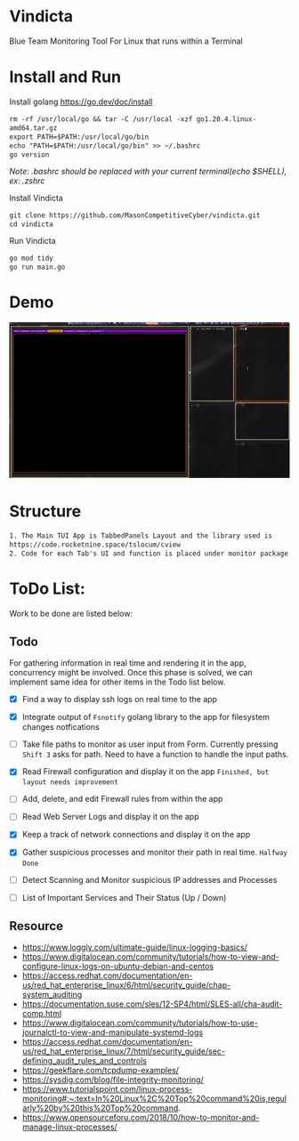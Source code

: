 # Vindicta
Blue Team Monitoring Tool For Linux that runs within a Terminal

# Install and Run
Install golang
https://go.dev/doc/install
```
rm -rf /usr/local/go && tar -C /usr/local -xzf go1.20.4.linux-amd64.tar.gz
export PATH=$PATH:/usr/local/go/bin
echo "PATH=$PATH:/usr/local/go/bin" >> ~/.bashrc 
go version
```
*Note: .bashrc should be replaced with your current terminal(echo $SHELL), ex: .zshrc*

Install Vindicta 
```
git clone https://github.com/MasonCompetitiveCyber/vindicta.git
cd vindicta
```
Run Vindicta
```
go mod tidy
go run main.go
```

# Demo
<img src="./Monitor.gif" alt="Monitoring Demo">


# Structure
```
1. The Main TUI App is TabbedPanels Layout and the library used is https://code.rocketnine.space/tslocum/cview
2. Code for each Tab's UI and function is placed under monitor package
```

# ToDo List:

Work to be done are listed below:

## Todo

For gathering information in real time and rendering it in the app, concurrency might be involved.
Once this phase is solved, we can implement same idea for other items in the Todo list below.
- [x] Find a way to display ssh logs on real time to the app
- [x] Integrate output of `Fsnotify` golang library to the app for filesystem changes notfications
- [ ] Take file paths to monitor as user input from Form. Currently pressing `Shift 3` asks for path. Need to have a function to handle the input paths.
- [x] Read Firewall configuration and display it on the app `Finished, but layout needs improvement`
- [ ] Add, delete, and edit Firewall rules from within the app
- [ ] Read Web Server Logs and display it on the app
- [x] Keep a track of network connections and display it on the app
- [x] Gather suspicious processes and monitor their path in real time. `Halfway Done`
- [ ] Detect Scanning and Monitor suspicious IP addresses and Processes
- [ ] List of Important Services and Their Status (Up / Down)


## Resource
- https://www.loggly.com/ultimate-guide/linux-logging-basics/
- https://www.digitalocean.com/community/tutorials/how-to-view-and-configure-linux-logs-on-ubuntu-debian-and-centos
- https://access.redhat.com/documentation/en-us/red_hat_enterprise_linux/6/html/security_guide/chap-system_auditing
- https://documentation.suse.com/sles/12-SP4/html/SLES-all/cha-audit-comp.html
- https://www.digitalocean.com/community/tutorials/how-to-use-journalctl-to-view-and-manipulate-systemd-logs
- https://access.redhat.com/documentation/en-us/red_hat_enterprise_linux/7/html/security_guide/sec-defining_audit_rules_and_controls
- https://geekflare.com/tcpdump-examples/
- https://sysdig.com/blog/file-integrity-monitoring/
- https://www.tutorialspoint.com/linux-process-monitoring#:~:text=In%20Linux%2C%20Top%20command%20is,regularly%20by%20this%20Top%20command.
- https://www.opensourceforu.com/2018/10/how-to-monitor-and-manage-linux-processes/
